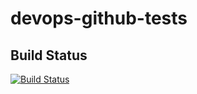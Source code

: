 # devops-github-tests

## Build Status

[![Build Status](https://dev.azure.com/parithon/devops-github-tests/_apis/build/status/parithon.devops-github-tests?branchName=master)](https://dev.azure.com/parithon/devops-github-tests/_build/latest?definitionId=70&branchName=master)
